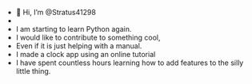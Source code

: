 - 👋 Hi, I’m @Stratus41298
- 
- I am starting to learn Python again.
- I would like to contribute to something cool,
- Even if it is just helping with a manual.
- I made a clock app using an online tutorial
- I have spent countless hours learning how to add features to the silly little thing.
